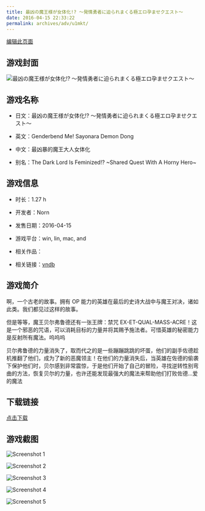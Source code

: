 ```yaml
---
title: 最凶の魔王様が女体化!? ～発情勇者に迫られまくる極エロ孕ませクエスト～
date: 2016-04-15 22:33:22
permalink: archives/adv/u1mkt/
---
```

[编辑此页面](https://github.com/ACG-3/ADV3-source/blob/main/source/_posts/%E6%9C%80%E5%87%B6%E3%81%AE%E9%AD%94%E7%8E%8B%E6%A7%98%E3%81%8C%E5%A5%B3%E4%BD%93%E5%8C%96%21%20%EF%BD%9E%E7%99%BA%E6%83%85%E5%8B%87%E8%80%85%E3%81%AB%E8%BF%AB%E3%82%89%E3%82%8C%E3%81%BE%E3%81%8F%E3%82%8B%E6%A5%B5%E3%82%A8%E3%83%AD%E5%AD%95%E3%81%BE%E3%81%9B%E3%82%AF%E3%82%A8%E3%82%B9%E3%83%88%EF%BD%9E.md)

## 游戏封面

![最凶の魔王様が女体化!? ～発情勇者に迫られまくる極エロ孕ませクエスト～](https://pan.timero.xyz/d/onedrive/img_lib_001/%E6%9C%80%E5%87%B6%E3%81%AE%E9%AD%94%E7%8E%8B%E6%A7%98%E3%81%8C%E5%A5%B3%E4%BD%93%E5%8C%96!%20%EF%BD%9E%E7%99%BA%E6%83%85%E5%8B%87%E8%80%85%E3%81%AB%E8%BF%AB%E3%82%89%E3%82%8C%E3%81%BE%E3%81%8F%E3%82%8B%E6%A5%B5%E3%82%A8%E3%83%AD%E5%AD%95%E3%81%BE%E3%81%9B%E3%82%AF%E3%82%A8%E3%82%B9%E3%83%88%EF%BD%9E_cover.avif)


## 游戏名称

- 日文：最凶の魔王様が女体化!? ～発情勇者に迫られまくる極エロ孕ませクエスト～
- 英文：Genderbend Me! Sayonara Demon Dong
- 中文：最凶暴的魔王大人女体化

- 别名：The Dark Lord Is Feminized!? ~Shared Quest With A Horny Hero~


## 游戏信息

- 时长：1.27 h
- 开发者：Norn
- 发售日期：2016-04-15
- 游戏平台：win, lin, mac, and
- 相关作品：

- 相关链接：[vndb](https://vndb.org/v19245)


## 游戏简介

啊，一个古老的故事。拥有 OP 能力的英雄在最后的史诗大战中与魔王对决，诸如此类。我们都见过这样的故事。

但是等等，魔王贝尔弗鲁德还有一张王牌：禁咒 EX-ET-QUAL-MASS-ACRE！这是一个邪恶的咒语，可以消耗目标的力量并将其赐予施法者。可惜英雄的秘密能力是反射所有魔法。呜呜呜

贝尔弗鲁德的力量消失了，取而代之的是一些蹦蹦跳跳的坏蛋，他们的副手佐德趁机推翻了他们，成为了新的恶魔领主！在他们的力量消失后，当英雄在佐德的偷袭下保护他们时，贝尔感到非常震惊，于是他们开始了自己的冒险，寻找逆转性别弯曲的方法，恢复贝尔的力量，也许还能发现最强大的魔法来帮助他们打败佐德...爱的魔法




## 下载链接

[点击下载](https://pan.timero.xyz/onedrive/adv_lib_001/%E6%9C%80%E5%87%B6%E3%81%AE%E9%AD%94%E7%8E%8B%E6%A7%98%E3%81%8C%E5%A5%B3%E4%BD%93%E5%8C%96%21%20%EF%BD%9E%E7%99%BA%E6%83%85%E5%8B%87%E8%80%85%E3%81%AB%E8%BF%AB%E3%82%89%E3%82%8C%E3%81%BE%E3%81%8F%E3%82%8B%E6%A5%B5%E3%82%A8%E3%83%AD%E5%AD%95%E3%81%BE%E3%81%9B%E3%82%AF%E3%82%A8%E3%82%B9%E3%83%88%EF%BD%9E)


## 游戏截图


![Screenshot 1](https://pan.timero.xyz/d/onedrive/img_lib_001/%E6%9C%80%E5%87%B6%E3%81%AE%E9%AD%94%E7%8E%8B%E6%A7%98%E3%81%8C%E5%A5%B3%E4%BD%93%E5%8C%96!%20%EF%BD%9E%E7%99%BA%E6%83%85%E5%8B%87%E8%80%85%E3%81%AB%E8%BF%AB%E3%82%89%E3%82%8C%E3%81%BE%E3%81%8F%E3%82%8B%E6%A5%B5%E3%82%A8%E3%83%AD%E5%AD%95%E3%81%BE%E3%81%9B%E3%82%AF%E3%82%A8%E3%82%B9%E3%83%88%EF%BD%9E_Screenshot_1.avif)

![Screenshot 2](https://pan.timero.xyz/d/onedrive/img_lib_001/%E6%9C%80%E5%87%B6%E3%81%AE%E9%AD%94%E7%8E%8B%E6%A7%98%E3%81%8C%E5%A5%B3%E4%BD%93%E5%8C%96!%20%EF%BD%9E%E7%99%BA%E6%83%85%E5%8B%87%E8%80%85%E3%81%AB%E8%BF%AB%E3%82%89%E3%82%8C%E3%81%BE%E3%81%8F%E3%82%8B%E6%A5%B5%E3%82%A8%E3%83%AD%E5%AD%95%E3%81%BE%E3%81%9B%E3%82%AF%E3%82%A8%E3%82%B9%E3%83%88%EF%BD%9E_Screenshot_2.avif)

![Screenshot 3](https://pan.timero.xyz/d/onedrive/img_lib_001/%E6%9C%80%E5%87%B6%E3%81%AE%E9%AD%94%E7%8E%8B%E6%A7%98%E3%81%8C%E5%A5%B3%E4%BD%93%E5%8C%96!%20%EF%BD%9E%E7%99%BA%E6%83%85%E5%8B%87%E8%80%85%E3%81%AB%E8%BF%AB%E3%82%89%E3%82%8C%E3%81%BE%E3%81%8F%E3%82%8B%E6%A5%B5%E3%82%A8%E3%83%AD%E5%AD%95%E3%81%BE%E3%81%9B%E3%82%AF%E3%82%A8%E3%82%B9%E3%83%88%EF%BD%9E_Screenshot_3.avif)

![Screenshot 4](https://pan.timero.xyz/d/onedrive/img_lib_001/%E6%9C%80%E5%87%B6%E3%81%AE%E9%AD%94%E7%8E%8B%E6%A7%98%E3%81%8C%E5%A5%B3%E4%BD%93%E5%8C%96!%20%EF%BD%9E%E7%99%BA%E6%83%85%E5%8B%87%E8%80%85%E3%81%AB%E8%BF%AB%E3%82%89%E3%82%8C%E3%81%BE%E3%81%8F%E3%82%8B%E6%A5%B5%E3%82%A8%E3%83%AD%E5%AD%95%E3%81%BE%E3%81%9B%E3%82%AF%E3%82%A8%E3%82%B9%E3%83%88%EF%BD%9E_Screenshot_4.avif)

![Screenshot 5](https://pan.timero.xyz/d/onedrive/img_lib_001/%E6%9C%80%E5%87%B6%E3%81%AE%E9%AD%94%E7%8E%8B%E6%A7%98%E3%81%8C%E5%A5%B3%E4%BD%93%E5%8C%96!%20%EF%BD%9E%E7%99%BA%E6%83%85%E5%8B%87%E8%80%85%E3%81%AB%E8%BF%AB%E3%82%89%E3%82%8C%E3%81%BE%E3%81%8F%E3%82%8B%E6%A5%B5%E3%82%A8%E3%83%AD%E5%AD%95%E3%81%BE%E3%81%9B%E3%82%AF%E3%82%A8%E3%82%B9%E3%83%88%EF%BD%9E_Screenshot_5.avif)

